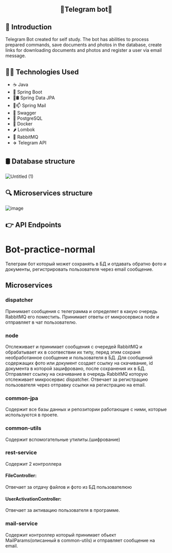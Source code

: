 <h2 align="center">🤖Telegram bot🤖</h2>

## 👋 Introduction
Telegram Bot created for self study. The bot has abilities to process prepared commands, save documents and photos in the database, create links for downloading documents and photos and register a user via email message.
## 👩‍💻 Technologies Used
* ☕ Java
* 🌱 Spring Boot
* 🌱🛢️ Spring Data JPA
* 🌱📫 Spring Mail
* 📰 Swagger
* 🐘 PostgreSQL
* 🐋 Docker
* 🌶️ Lombok
* 🐰 RabbitMQ
* ✈️ Telegram API

## 🛢️ Database structure
![Untitled (1)](https://github.com/Omest982/Bot-practice-normal/assets/93486447/6693f6e9-4143-4cf5-8c75-e981a3a90e62)

## 🔍 Microservices structure
![image](https://github.com/Omest982/Bot-practice-normal/assets/93486447/8437f952-507f-4551-818c-f29e6437cc3b)


## 👉 API Endpoints


# Bot-practice-normal
Телеграм бот который может сохранять в БД и отдавать обратно фото и документы, регистрировать пользователя через email сообщение.

## Microservices

### dispatcher
Принимает сообщения с телеграмма и определяет в какую очередь RabbitMQ его поместить.
Принимает ответы от микросервиса node и отправляет в чат пользователю.

### node
Отслеживает и принимает сообщения с очередей RabbitMQ и обрабатывает их в соотвествии их типу, перед этим сохраня необработанное сообщение и пользователя в БД.
Для сообщений содержащих фото или документ создает ссылку на скачивание, id документа в которой зашифровано, после сохранения их в БД. Отправляет ссылку на скачивание в очередь RabbitMQ которую отслеживает микросервис dispatcher.
Отвечает за регистрацию пользователя через отправку ссылки на регистрацию на email.

### common-jpa
Содержит все базы данных и репозитории работающие с ними, которые используются в проете.

### common-utils 
Содержит вспомогательные утилиты.(шифрование)

### rest-service
Содержит 2 контроллера
#### FileController:
Отвечает за отдачу файлов и фото из БД пользователюю
#### UserActivationController:
Отвечает за активацию пользователя в программе.

### mail-service
Содержит контроллер который принимает обьект MailParams(описанный в common-utils) и отправляет сообщение на email.
